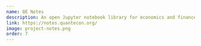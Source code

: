 ```yaml
---
name: QE Notes
description: An open Jupyter notebook library for economics and finance
link: https://notes.quantecon.org/
image: project-notes.png
order: 7
---
```


